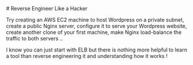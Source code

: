 # Reverse Engineer Like a Hacker

Try creating an AWS EC2 machine to host Wordpress on a private subnet, create a public Nginx server, configure it to serve your Wordpress website, create another clone of your first machine, make Nginx load-balance the traffic to both servers ..

I know you can just start with ELB but there is nothing more helpful to learn a tool than reverse engineering it and understanding how it works !


